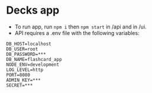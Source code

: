 # Decks app
- To run app, run `npm i` then `npm start` in /api and in /ui.
- API requires a .env file with the following variables:
```
DB_HOST=localhost
DB_USER=root
DB_PASSWORD=***
DB_NAME=flashcard_app
NODE_ENV=development
LOG_LEVEL=http
PORT=8080
ADMIN_KEY=***
SECRET=***
```